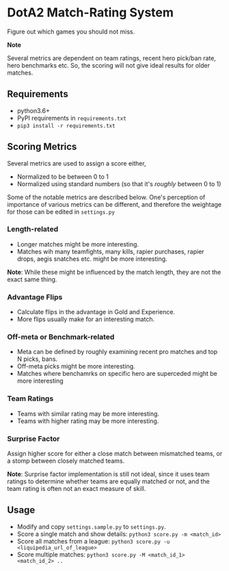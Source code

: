 # DotA2 Match-Rating System

Figure out which games you should not miss.

**Note**

Several metrics are dependent on team ratings, recent hero pick/ban rate, hero benchmarks etc. So, the scoring will not give ideal results for older matches.

## Requirements

- python3.6+
- PyPI requirements in `requirements.txt`
- `pip3 install -r requirements.txt`

## Scoring Metrics

Several metrics are used to assign a score either,
* Normalized to be between 0 to 1
* Normalized using standard numbers (so that it's *roughly* between 0 to 1)

Some of the notable metrics are described below. One's perception of importance of various metrics can be different, and therefore the weightage for those can be edited in
`settings.py`

### Length-related

* Longer matches might be more interesting.
* Matches wih many teamfights, many kills, rapier purchases, rapier drops, aegis snatches etc. might be more interesting.

**Note**: While these might be influenced by the match length, they are not the exact same thing.


### Advantage Flips

* Calculate flips in the advantage in Gold and Experience.
* More flips usually make for an interesting match.

### Off-meta or Benchmark-related

* Meta can be defined by roughly examining recent pro matches and top N picks, bans.
* Off-meta picks might be more interesting.
* Matches where benchamrks on specific hero are superceded might be more interesting

### Team Ratings

* Teams with similar rating may be more interesting.
* Teams with higher rating may be more interesting.

### Surprise Factor
Assign higher score for either a close match between mismatched teams, or a stomp between closely matched teams.

**Note**: Surprise factor implementation is still not ideal, since it uses team ratings to determine whether teams are equally matched or not, and the team rating is often not an exact measure of skill.

## Usage

* Modify and copy `settings.sample.py` to `settings.py`.
* Score a single match and show details: `python3 score.py -m <match_id>`
* Score all matches from a league: `python3 score.py -u <liquipedia_url_of_league>`
* Score multiple matches: `python3 score.py -M <match_id_1> <match_id_2> ..`
